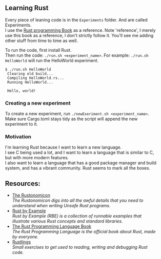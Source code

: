 ## **Learning Rust**  
Every piece of leaning code is in the `Experiments` folder. And are called Experiments.  
I use the [Rust programming Book](https://doc.rust-lang.org/book/) as a reference. Note 'reference', I merely use this book as a reference, I don't strictly follow it. You'll see me adding other stuff from time to time as well.

To run the code, first install Rust.  
Then run the code: `./run.sh <experiment_name>`.
For example: `./run.sh HelloWorld` will run the HelloWorld experiment.

```text
$ ./run.sh HelloWorld
 Clearing old build...
 Compiling HelloWorld.rs...
 Running HelloWorld...

 Hello, world!
```

### Creating a new experiment
To create a new experiment, run `./newExeriment.sh <experiment_name>`.  
Make sure Cargo.toml stays tidy as the script will append the new experiment to it.  

### Motivation
I'm learning Rust because I want to learn a new language.  
I see C being used a lot, and I want to learn a language that is similar to C, but with more modern features.  
I also want to learn a language that has a good package manager and build system, and has a vibrant community.
Rust seems to mark all the boxes.


## Resources:

* [The Rustonomicon](https://doc.rust-lang.org/nomicon/)  
  *The Rustonomicon digs into all the awful details that you need to understand when writing Unsafe Rust programs.*
* [Rust by Example](https://doc.rust-lang.org/rust-by-example/)  
  *Rust by Example (RBE) is a collection of runnable examples that illustrate various Rust concepts and standard libraries.*
* [The Rust Programming Language Book](https://doc.rust-lang.org/book/)  
    *The Rust Programming Language is the official book about Rust, made by everyone.*
* [Rustlings](https://rustlings.cool/)  
  *Small exercises to get used to reading, writing and debugging Rust code.*